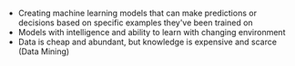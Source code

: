 

- Creating machine learning models that can make predictions or decisions based on specific examples they've been trained on
- Models with intelligence and ability to learn with changing environment
- Data is cheap and abundant, but knowledge is expensive and scarce (Data Mining)